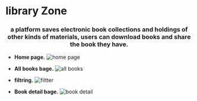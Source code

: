 # library Zone


<h3 align="center">a platform saves electronic book collections and holdings of other kinds of materials, users can download books and share the book they have.</h3>

- **Home page.**
![home page](https://user-images.githubusercontent.com/73441839/197551128-4106cf95-7c05-4827-ad41-45bb37d9b022.jpeg)




- **All books bage.**
![all books](https://user-images.githubusercontent.com/73441839/197551624-c34c654c-d662-4e77-9919-05e2b5858739.jpeg)



- **filtring.**
![filtter](https://user-images.githubusercontent.com/73441839/197552012-33f8f2d7-2a69-4986-92bf-99fadbd79671.jpeg)

- **Book detail bage.**
![book detail](https://user-images.githubusercontent.com/73441839/197552237-6d3152bc-af22-42c2-95f0-71c2e809755c.jpeg)

